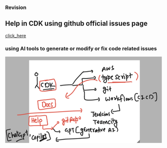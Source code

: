 ### Revision 

## Help in CDK  using github official issues page 

[click_here](https://github.com/aws/aws-cdk)

### using AI tools to generate or modify or fix code related issues 

<img src="ai.png">


